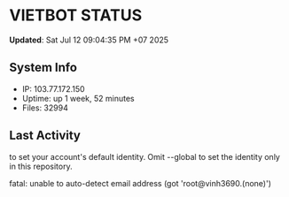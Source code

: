 # VIETBOT STATUS
**Updated**: Sat Jul 12 09:04:35 PM +07 2025

## System Info
- IP: 103.77.172.150
- Uptime: up 1 week, 52 minutes
- Files: 32994

## Last Activity

to set your account's default identity.
Omit --global to set the identity only in this repository.

fatal: unable to auto-detect email address (got 'root@vinh3690.(none)')
